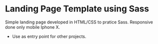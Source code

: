 # Landing Page Template using Sass

Simple landing page developed in HTML/CSS to pratice Sass.
Responsive done only mobile Iphone X.

* Use as entry point for other projects.

